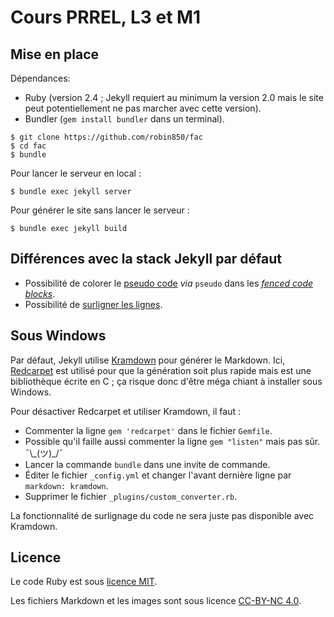 # Cours PRREL, L3 et M1

## Mise en place

Dépendances:

* Ruby (version 2.4 ; Jekyll requiert au minimum la version 2.0 mais le site peut
  potentiellement ne pas marcher avec cette version).
* Bundler (`gem install bundler` dans un terminal).

~~~
$ git clone https://github.com/robin850/fac
$ cd fac
$ bundle
~~~

Pour lancer le serveur en local :

~~~
$ bundle exec jekyll server
~~~

Pour générer le site sans lancer le serveur :

~~~
$ bundle exec jekyll build
~~~

## Différences avec la stack Jekyll par défaut

* Possibilité de colorer le [pseudo code](https://github.com/robin850/fac/tree/master/_plugins/pseudo_code_lexer.rb)
  *via* `pseudo` dans les *[fenced code blocks](https://help.github.com/articles/creating-and-highlighting-code-blocks/)*.
* Possibilité de [surligner les lignes](https://github.com/robin850/fac/tree/master/_plugins/custom_converter.rb#L9-26).

## Sous Windows

Par défaut, Jekyll utilise [Kramdown](https://kramdown.gettalong.org/) pour générer
le Markdown. Ici, [Redcarpet](https://github.com/vmg/redcarpet) est utilisé pour
que la génération soit plus rapide mais est une bibliothèque écrite en C ; ça risque
donc d'être méga chiant à installer sous Windows.

Pour désactiver Redcarpet et utiliser Kramdown, il faut :

* Commenter la ligne `gem 'redcarpet'` dans le fichier `Gemfile`.
* Possible qu'il faille aussi commenter la ligne `gem "listen"` mais pas sûr.
  ¯\\\_(ツ)_/¯
* Lancer la commande `bundle` dans une invite de commande.
* Éditer le fichier `_config.yml` et changer l'avant dernière ligne par
  `markdown: kramdown`.
* Supprimer le fichier `_plugins/custom_converter.rb`.

La fonctionnalité de surlignage du code ne sera juste pas disponible avec Kramdown.

## Licence

Le code Ruby est sous [licence MIT](http://opensource.org/licenses/mit-license.php).

Les fichiers Markdown et les images sont sous licence
[CC-BY-NC 4.0](https://creativecommons.org/licenses/by-nc/4.0/).
